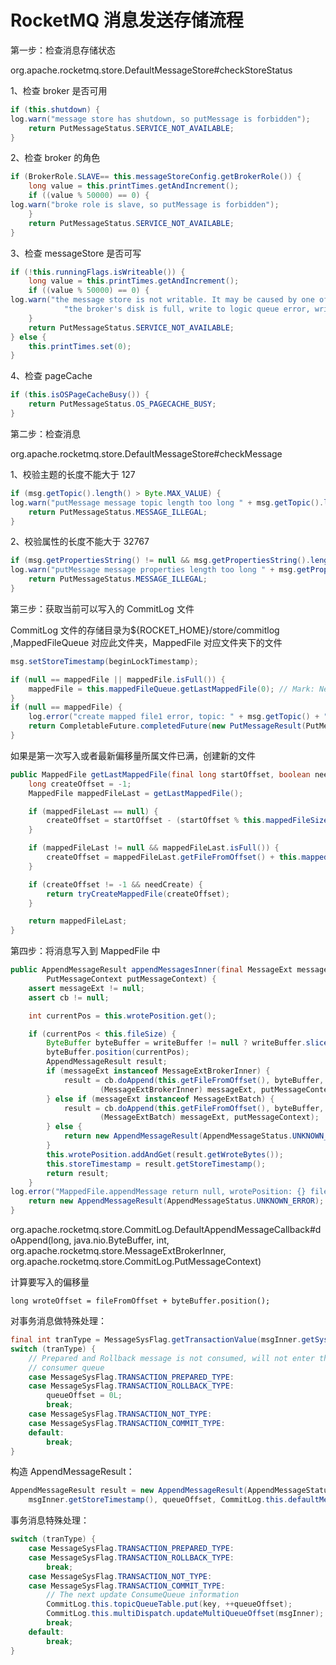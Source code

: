 # RocketMQ 消息发送存储流程

第一步：检查消息存储状态

org.apache.rocketmq.store.DefaultMessageStore#checkStoreStatus

1、检查 broker 是否可用

```java
if (this.shutdown) {
log.warn("message store has shutdown, so putMessage is forbidden");
    return PutMessageStatus.SERVICE_NOT_AVAILABLE;
}
```

2、检查 broker 的角色

```java
if (BrokerRole.SLAVE== this.messageStoreConfig.getBrokerRole()) {
    long value = this.printTimes.getAndIncrement();
    if ((value % 50000) == 0) {
log.warn("broke role is slave, so putMessage is forbidden");
    }
    return PutMessageStatus.SERVICE_NOT_AVAILABLE;
}
```

3、检查 messageStore 是否可写

```java
if (!this.runningFlags.isWriteable()) {
    long value = this.printTimes.getAndIncrement();
    if ((value % 50000) == 0) {
log.warn("the message store is not writable. It may be caused by one of the following reasons: " +
            "the broker's disk is full, write to logic queue error, write to index file error, etc");
    }
    return PutMessageStatus.SERVICE_NOT_AVAILABLE;
} else {
    this.printTimes.set(0);
}
```

4、检查 pageCache

```java
if (this.isOSPageCacheBusy()) {
    return PutMessageStatus.OS_PAGECACHE_BUSY;
}
```

第二步：检查消息

org.apache.rocketmq.store.DefaultMessageStore#checkMessage

1、校验主题的长度不能大于 127

```java
if (msg.getTopic().length() > Byte.MAX_VALUE) {
log.warn("putMessage message topic length too long " + msg.getTopic().length());
    return PutMessageStatus.MESSAGE_ILLEGAL;
}
```

2、校验属性的长度不能大于 32767

```java
if (msg.getPropertiesString() != null && msg.getPropertiesString().length() > Short.MAX_VALUE) {
log.warn("putMessage message properties length too long " + msg.getPropertiesString().length());
    return PutMessageStatus.MESSAGE_ILLEGAL;
}
```

第三步：获取当前可以写入的 CommitLog 文件

CommitLog 文件的存储目录为${ROCKET_HOME}/store/commitlog ,MappedFileQueue 对应此文件夹，MappedFile 对应文件夹下的文件

```java
msg.setStoreTimestamp(beginLockTimestamp);

if (null == mappedFile || mappedFile.isFull()) {
    mappedFile = this.mappedFileQueue.getLastMappedFile(0); // Mark: NewFile may be cause noise
}
if (null == mappedFile) {
    log.error("create mapped file1 error, topic: " + msg.getTopic() + " clientAddr: " + msg.getBornHostString());
    return CompletableFuture.completedFuture(new PutMessageResult(PutMessageStatus.CREATE_MAPEDFILE_FAILED, null));
}
```

如果是第一次写入或者最新偏移量所属文件已满，创建新的文件

```java
public MappedFile getLastMappedFile(final long startOffset, boolean needCreate) {
    long createOffset = -1;
    MappedFile mappedFileLast = getLastMappedFile();

    if (mappedFileLast == null) {
        createOffset = startOffset - (startOffset % this.mappedFileSize);
    }

    if (mappedFileLast != null && mappedFileLast.isFull()) {
        createOffset = mappedFileLast.getFileFromOffset() + this.mappedFileSize;
    }

    if (createOffset != -1 && needCreate) {
        return tryCreateMappedFile(createOffset);
    }

    return mappedFileLast;
}
```

第四步：将消息写入到 MappedFile 中

```java
public AppendMessageResult appendMessagesInner(final MessageExt messageExt, final AppendMessageCallback cb,
        PutMessageContext putMessageContext) {
    assert messageExt != null;
    assert cb != null;

    int currentPos = this.wrotePosition.get();

    if (currentPos < this.fileSize) {
        ByteBuffer byteBuffer = writeBuffer != null ? writeBuffer.slice() : this.mappedByteBuffer.slice();
        byteBuffer.position(currentPos);
        AppendMessageResult result;
        if (messageExt instanceof MessageExtBrokerInner) {
            result = cb.doAppend(this.getFileFromOffset(), byteBuffer, this.fileSize - currentPos,
                    (MessageExtBrokerInner) messageExt, putMessageContext);
        } else if (messageExt instanceof MessageExtBatch) {
            result = cb.doAppend(this.getFileFromOffset(), byteBuffer, this.fileSize - currentPos,
                    (MessageExtBatch) messageExt, putMessageContext);
        } else {
            return new AppendMessageResult(AppendMessageStatus.UNKNOWN_ERROR);
        }
        this.wrotePosition.addAndGet(result.getWroteBytes());
        this.storeTimestamp = result.getStoreTimestamp();
        return result;
    }
log.error("MappedFile.appendMessage return null, wrotePosition: {} fileSize: {}", currentPos, this.fileSize);
    return new AppendMessageResult(AppendMessageStatus.UNKNOWN_ERROR);
}
```

org.apache.rocketmq.store.CommitLog.DefaultAppendMessageCallback#doAppend(long, java.nio.ByteBuffer, int, org.apache.rocketmq.store.MessageExtBrokerInner, org.apache.rocketmq.store.CommitLog.PutMessageContext)

计算要写入的偏移量

`long wroteOffset = fileFromOffset + byteBuffer.position();`

对事务消息做特殊处理：

```java
final int tranType = MessageSysFlag.getTransactionValue(msgInner.getSysFlag());
switch (tranType) {
    // Prepared and Rollback message is not consumed, will not enter the
    // consumer queue
    case MessageSysFlag.TRANSACTION_PREPARED_TYPE:
    case MessageSysFlag.TRANSACTION_ROLLBACK_TYPE:
        queueOffset = 0L;
        break;
    case MessageSysFlag.TRANSACTION_NOT_TYPE:
    case MessageSysFlag.TRANSACTION_COMMIT_TYPE:
    default:
        break;
}
```

构造 AppendMessageResult：

```java
AppendMessageResult result = new AppendMessageResult(AppendMessageStatus.PUT_OK, wroteOffset, msgLen, msgIdSupplier,
    msgInner.getStoreTimestamp(), queueOffset, CommitLog.this.defaultMessageStore.now() - beginTimeMills);
```

事务消息特殊处理：

```java
switch (tranType) {
    case MessageSysFlag.TRANSACTION_PREPARED_TYPE:
    case MessageSysFlag.TRANSACTION_ROLLBACK_TYPE:
        break;
    case MessageSysFlag.TRANSACTION_NOT_TYPE:
    case MessageSysFlag.TRANSACTION_COMMIT_TYPE:
        // The next update ConsumeQueue information
        CommitLog.this.topicQueueTable.put(key, ++queueOffset);
        CommitLog.this.multiDispatch.updateMultiQueueOffset(msgInner);
        break;
    default:
        break;
}
```
